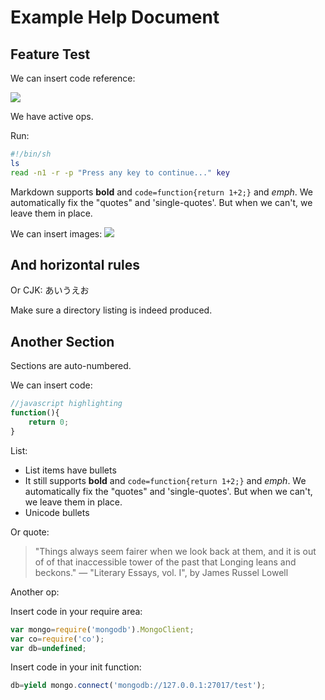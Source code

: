 # Example Help Document

## Feature Test

We can insert code reference:

![](qtag://814459e6fe91)

We have active ops.

Run:
```sh
#!/bin/sh
ls
read -n1 -r -p "Press any key to continue..." key
```

Markdown supports **bold** and `code=function{return 1+2;}` and *emph*. We automatically fix the "quotes" and 'single-quotes'. But when we can't, we leave them in place.

We can insert images:
![](c:/tp/qpad/icon256.png)

And horizontal rules
---
Or CJK: あいうえお

Make sure a directory listing is indeed produced.

## Another Section

Sections are auto-numbered.

We can insert code:
```js
//javascript highlighting
function(){
	return 0;
}
```

List:
- List items have bullets
- It still supports **bold** and `code=function{return 1+2;}` and *emph*. We automatically fix the "quotes" and 'single-quotes'. But when we can't, we leave them in place.
- Unicode bullets

Or quote:
> "Things always seem fairer when we look back at them, and it is out of of that inaccessible tower of the past that Longing leans and beckons."
> — "Literary Essays, vol. I", by James Russel Lowell

Another op:

Insert code in your require area:
```js
var mongo=require('mongodb').MongoClient;
var co=require('co');
var db=undefined;
```

Insert code in your init function:
```js
db=yield mongo.connect('mongodb://127.0.0.1:27017/test');
```
